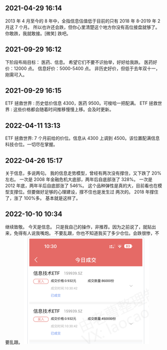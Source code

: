 ## 2021-04-29 16:14

2013 年 4 月至今的 8 年中，全指信息估值低于目前的只有 2018 年 8-2019 年 2 月这 7 个月。
所以也许还会跌，但你心里清楚这个地方你没有高位接盘就够了。
你敢跌，我就敢接。[微笑] 跌吧。

## 2021-09-29 16:12

下阶段布局目标：
医药、信息。
希望它们不要不识抬举，好好给我跌。
医药好价：12000 点。
信息好价：5000-5400 点。
非历史好价，但低于去年双十一，刚需可入。

## 2021-09-29 16:15

ETF 拯救世界 : 历史低价信息 4300，医药 9500。可梭哈一把配满。
ETF 拯救世界 : 这些价格都会随着时间推移慢慢上移。会及时更新。

## 2022-04-11 13:13

ETF 拯救世界: 7 个月前给的价位。信息从 4300 上调到 4500。该位置配满信息科技仓位。一切尽在掌握。

## 2022-04-26 15:17

关于信息，多说两句。
我的信息走势模型，曾经有两次没有撑住，又下跌了 20%左右。
一次是 2008 年金融危机大底部，两年后自底部涨了 328%。
一次是 2012 年底，两年半后自底部涨了 546%。
这个品种弹性是真的大，目前看也在模型支撑位。但要做好足够的心理建设，撑不住也是发生过
两次的。
2018 年撑住了，涨了 100%多。
基本就是这样了。

## 2022-10-10 10:34

继续致敬。
今天是信息。
只是我自己的操作，非推荐。因为之前说了，就贴出来，免得有人说我嘴炮。
不要乱跟，你也不知道我买了多少仓位。会跌很惨，不要乱跟。
![alt text](image-3.png)
